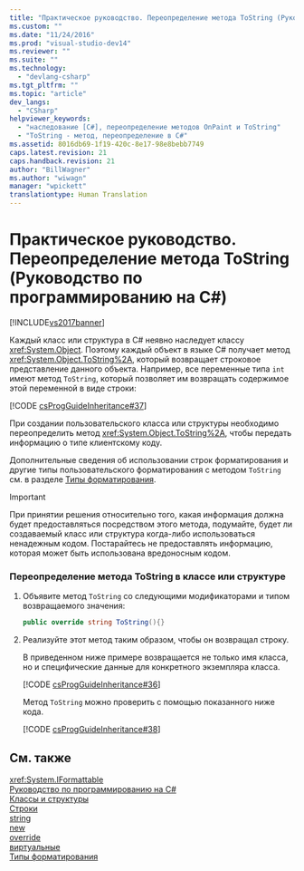 ```yaml
---
title: "Практическое руководство. Переопределение метода ToString (Руководство по программированию на C#) | Microsoft Docs"
ms.custom: ""
ms.date: "11/24/2016"
ms.prod: "visual-studio-dev14"
ms.reviewer: ""
ms.suite: ""
ms.technology: 
  - "devlang-csharp"
ms.tgt_pltfrm: ""
ms.topic: "article"
dev_langs: 
  - "CSharp"
helpviewer_keywords: 
  - "наследование [C#], переопределение методов OnPaint и ToString"
  - "ToString - метод, переопределение в C#"
ms.assetid: 8016db69-1f19-420c-8e17-98e8bebb7749
caps.latest.revision: 21
caps.handback.revision: 21
author: "BillWagner"
ms.author: "wiwagn"
manager: "wpickett"
translationtype: Human Translation
---
```

# Практическое руководство. Переопределение метода ToString (Руководство по программированию на C#)
[!INCLUDE[vs2017banner](../../../csharp/includes/vs2017banner.md)]

Каждый класс или структура в C\# неявно наследует классу <xref:System.Object>.  Поэтому каждый объект в языке C\# получает метод <xref:System.Object.ToString%2A>, который возвращает строковое представление данного объекта.  Например, все переменные типа `int` имеют метод `ToString`, который позволяет им возвращать содержимое этой переменной в виде строки:  
  
 [!CODE [csProgGuideInheritance#37](../CodeSnippet/VS_Snippets_VBCSharp/csProgGuideInheritance#37)]  
  
 При создании пользовательского класса или структуры необходимо переопределить метод <xref:System.Object.ToString%2A>, чтобы передать информацию о типе клиентскому коду.  
  
 Дополнительные сведения об использовании строк форматирования и другие типы пользовательского форматирования с методом `ToString` см. в разделе [Типы форматирования](../Topic/Formatting%20Types%20in%20the%20.NET%20Framework.md).  
  
> [!IMPORTANT]
>  При принятии решения относительно того, какая информация должна будет предоставляться посредством этого метода, подумайте, будет ли создаваемый класс или структура когда\-либо использоваться ненадежным кодом.  Постарайтесь не предоставлять информацию, которая может быть использована вредоносным кодом.  
  
### Переопределение метода ToString в классе или структуре  
  
1.  Объявите метод `ToString` со следующими модификаторами и типом возвращаемого значения:  
  
    ```c#  
    public override string ToString(){}  
    ```  
  
2.  Реализуйте этот метод таким образом, чтобы он возвращал строку.  
  
     В приведенном ниже примере возвращается не только имя класса, но и специфические данные для конкретного экземпляра класса.  
  
     [!CODE [csProgGuideInheritance#36](../CodeSnippet/VS_Snippets_VBCSharp/csProgGuideInheritance#36)]  
  
     Метод `ToString` можно проверить с помощью показанного ниже кода.  
  
     [!CODE [csProgGuideInheritance#38](../CodeSnippet/VS_Snippets_VBCSharp/csProgGuideInheritance#38)]  
  
## См. также  
 <xref:System.IFormattable>   
 [Руководство по программированию на C\#](../../../csharp/programming-guide/index.md)   
 [Классы и структуры](../../../csharp/programming-guide/classes-and-structs/index.md)   
 [Строки](../../../csharp/programming-guide/strings/index.md)   
 [string](../../../csharp/language-reference/keywords/string.md)   
 [new](../../../csharp/language-reference/keywords/new.md)   
 [override](../../../csharp/language-reference/keywords/override.md)   
 [виртуальные](../../../csharp/language-reference/keywords/virtual.md)   
 [Типы форматирования](../Topic/Formatting%20Types%20in%20the%20.NET%20Framework.md)